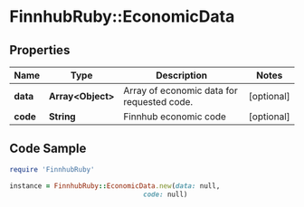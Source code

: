 # FinnhubRuby::EconomicData

## Properties

Name | Type | Description | Notes
------------ | ------------- | ------------- | -------------
**data** | **Array&lt;Object&gt;** | Array of economic data for requested code. | [optional] 
**code** | **String** | Finnhub economic code | [optional] 

## Code Sample

```ruby
require 'FinnhubRuby'

instance = FinnhubRuby::EconomicData.new(data: null,
                                 code: null)
```



